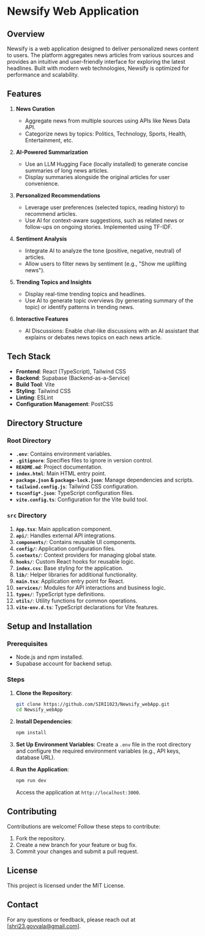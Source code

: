 # Newsify Web Application

## Overview
Newsify is a web application designed to deliver personalized news content to users. The platform aggregates news articles from various sources and provides an intuitive and user-friendly interface for exploring the latest headlines. Built with modern web technologies, Newsify is optimized for performance and scalability.

## Features

1. **News Curation**
   - Aggregate news from multiple sources using APIs like News Data API.
   - Categorize news by topics: Politics, Technology, Sports, Health, Entertainment, etc.

2. **AI-Powered Summarization**
   - Use an LLM Hugging Face (locally installed) to generate concise summaries of long news articles.
   - Display summaries alongside the original articles for user convenience.

3. **Personalized Recommendations**
   - Leverage user preferences (selected topics, reading history) to recommend articles.
   - Use AI for context-aware suggestions, such as related news or follow-ups on ongoing stories. Implemented using TF-IDF.

4. **Sentiment Analysis**
   - Integrate AI to analyze the tone (positive, negative, neutral) of articles.
   - Allow users to filter news by sentiment (e.g., "Show me uplifting news").

5. **Trending Topics and Insights**
   - Display real-time trending topics and headlines.
   - Use AI to generate topic overviews (by generating summary of the topic) or identify patterns in trending news.

6. **Interactive Features**
   - AI Discussions: Enable chat-like discussions with an AI assistant that explains or debates news topics on each news article.

## Tech Stack

- **Frontend**: React (TypeScript), Tailwind CSS
- **Backend**: Supabase (Backend-as-a-Service)
- **Build Tool**: Vite
- **Styling**: Tailwind CSS
- **Linting**: ESLint
- **Configuration Management**: PostCSS

## Directory Structure

### Root Directory

- **`.env`**: Contains environment variables.
- **`.gitignore`**: Specifies files to ignore in version control.
- **`README.md`**: Project documentation.
- **`index.html`**: Main HTML entry point.
- **`package.json` & `package-lock.json`**: Manage dependencies and scripts.
- **`tailwind.config.js`**: Tailwind CSS configuration.
- **`tsconfig*.json`**: TypeScript configuration files.
- **`vite.config.ts`**: Configuration for the Vite build tool.

### `src` Directory

1. **`App.tsx`**: Main application component.
2. **`api/`**: Handles external API integrations.
3. **`components/`**: Contains reusable UI components.
4. **`config/`**: Application configuration files.
5. **`contexts/`**: Context providers for managing global state.
6. **`hooks/`**: Custom React hooks for reusable logic.
7. **`index.css`**: Base styling for the application.
8. **`lib/`**: Helper libraries for additional functionality.
9. **`main.tsx`**: Application entry point for React.
10. **`services/`**: Modules for API interactions and business logic.
11. **`types/`**: TypeScript type definitions.
12. **`utils/`**: Utility functions for common operations.
13. **`vite-env.d.ts`**: TypeScript declarations for Vite features.

## Setup and Installation

### Prerequisites

- Node.js and npm installed.
- Supabase account for backend setup.

### Steps

1. **Clone the Repository**:

   ```bash
   git clone https://github.com/SIRI1023/Newsify_webApp.git
   cd Newsify_webApp
   ```

2. **Install Dependencies**:

   ```bash
   npm install
   ```

3. **Set Up Environment Variables**:
   Create a `.env` file in the root directory and configure the required environment variables (e.g., API keys, database URL).

4. **Run the Application**:

   ```bash
   npm run dev
   ```

   Access the application at `http://localhost:3000`.

## Contributing

Contributions are welcome! Follow these steps to contribute:

1. Fork the repository.
2. Create a new branch for your feature or bug fix.
3. Commit your changes and submit a pull request.

## License

This project is licensed under the MIT License.

## Contact

For any questions or feedback, please reach out at [shri23.govvala@gmail.com].


